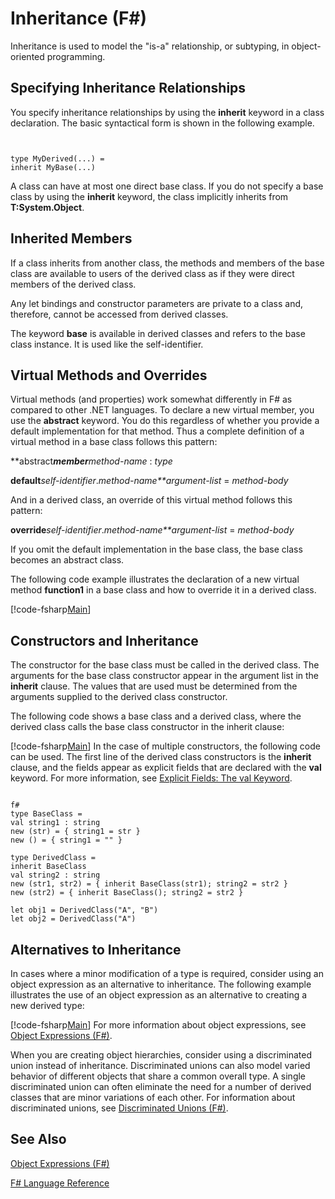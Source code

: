 # Inheritance (F#)

Inheritance is used to model the "is-a" relationship, or subtyping, in object-oriented programming.


## Specifying Inheritance Relationships
You specify inheritance relationships by using the **inherit** keyword in a class declaration. The basic syntactical form is shown in the following example.



```


type MyDerived(...) =
inherit MyBase(...)

```


A class can have at most one direct base class. If you do not specify a base class by using the **inherit** keyword, the class implicitly inherits from **T:System.Object**.


## Inherited Members
If a class inherits from another class, the methods and members of the base class are available to users of the derived class as if they were direct members of the derived class.

Any let bindings and constructor parameters are private to a class and, therefore, cannot be accessed from derived classes.

The keyword **base** is available in derived classes and refers to the base class instance. It is used like the self-identifier.


## Virtual Methods and Overrides
Virtual methods (and properties) work somewhat differently in F# as compared to other .NET languages. To declare a new virtual member, you use the **abstract** keyword. You do this regardless of whether you provide a default implementation for that method. Thus a complete definition of a virtual method in a base class follows this pattern:

**abstract****member***method-name* : *type*

**default***self-identifier*.*method-name**argument-list* = *method-body*

And in a derived class, an override of this virtual method follows this pattern:

**override***self-identifier*.*method-name**argument-list* = *method-body*

If you omit the default implementation in the base class, the base class becomes an abstract class.

The following code example illustrates the declaration of a new virtual method **function1** in a base class and how to override it in a derived class.

[!code-fsharp[Main](snippets/fslangref1/snippet2601.fs)]
    
## Constructors and Inheritance
The constructor for the base class must be called in the derived class. The arguments for the base class constructor appear in the argument list in the **inherit** clause. The values that are used must be determined from the arguments supplied to the derived class constructor.

The following code shows a base class and a derived class, where the derived class calls the base class constructor in the inherit clause:

[!code-fsharp[Main](snippets/fslangref1/snippet2602.fs)]
    In the case of multiple constructors, the following code can be used. The first line of the derived class constructors is the **inherit** clause, and the fields appear as explicit fields that are declared with the **val** keyword. For more information, see [Explicit Fields: The val Keyword](http://msdn.microsoft.com/en-us/library/a58c4413-16c7-4e1a-8995-0ccc6e044157).



```

f#
type BaseClass =
val string1 : string
new (str) = { string1 = str }
new () = { string1 = "" }

type DerivedClass =
inherit BaseClass
val string2 : string
new (str1, str2) = { inherit BaseClass(str1); string2 = str2 }
new (str2) = { inherit BaseClass(); string2 = str2 }

let obj1 = DerivedClass("A", "B")
let obj2 = DerivedClass("A")

```



## Alternatives to Inheritance
In cases where a minor modification of a type is required, consider using an object expression as an alternative to inheritance. The following example illustrates the use of an object expression as an alternative to creating a new derived type:

[!code-fsharp[Main](snippets/fslangref1/snippet2603.fs)]
    For more information about object expressions, see [Object Expressions &#40;F&#35;&#41;](Object-Expressions-%28FSharp%29.md).

When you are creating object hierarchies, consider using a discriminated union instead of inheritance. Discriminated unions can also model varied behavior of different objects that share a common overall type. A single discriminated union can often eliminate the need for a number of derived classes that are minor variations of each other. For information about discriminated unions, see [Discriminated Unions &#40;F&#35;&#41;](Discriminated-Unions-%28FSharp%29.md).


## See Also
[Object Expressions &#40;F&#35;&#41;](Object-Expressions-%28FSharp%29.md)

[F&#35; Language Reference](FSharp-Language-Reference.md)

